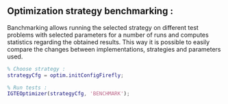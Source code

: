 ## Optimization strategy benchmarking : 
Banchmarking allows running the selected strategy on different test problems with selected parameters for a number of runs and computes statistics regarding the obtained results. This way it is possible to easily compare the changes between implementations, strategies and parameters used.

```matlab
% Choose strategy : 
strategyCfg = optim.initConfigFirefly;

% Run tests : 
IGTEOptimizer(strategyCfg, 'BENCHMARK');
```